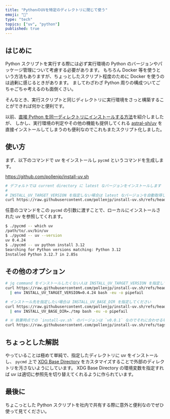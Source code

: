 ```yaml
---
title: "PythonのUVを特定のディレクトリに閉じて使う"
emoji: "🐍"
type: "tech"
topics: ["uv", "python"]
published: true
---
```


## はじめに

Python スクリプトを実行する際には必ず実行環境の Python のバージョンやパッケージ管理について考慮する必要があります。 もちろん Docker 等を使うという方法もありますが、ちょっとしたスクリプト程度のために Docker を使うのは過剰に感じるときがあります。 ましてわざわざ Python 周りの構成ついてごちゃごちゃ考えるのも面倒くさい。

そんなとき、実行スクリプトと同じディレクトリに実行環境をさっと構築することができれば何かと便利です。

以前、[直接 Python を同一ディレクトリにインストールする方法](https://zenn.dev/pollenjp/articles/2024-06-27-install-python-at-directory)を紹介しましたが、 しかし、実行環境の判定やその他の機能も提供してくれる [astral-sh/uv](https://github.com/astral-sh/uv) を直接インストールしてしまうのも便利なのでこれもまたスクリプト化しました。

## 使い方

まず、以下のコマンドで uv をインストールし `pycmd` というコマンドを生成します。

<https://github.com/pollenjp/install-uv.sh>

```sh
# デフォルトでは current directory に latest なバージョンをインストールします
#
# INSTALL_UV_TARGET_VERSION を指定しない場合は latest なバージョンを自動取得しますが jq command が必要です
curl https://raw.githubusercontent.com/pollenjp/install-uv.sh/refs/heads/main/install-uv.sh | env bash -eu -o pipefail
```

任意のコマンドをこの `pycmd` の引数に渡すことで、ローカルにインストールされた uv を参照してくれます。

```sh
$ ./pycmd -- which uv
/path/to/.uv/bin/uv
$ ./pycmd -- uv --version
uv 0.4.24
$ ./pycmd -- uv python install 3.12
Searching for Python versions matching: Python 3.12
Installed Python 3.12.7 in 2.85s
```

## その他のオプション

```sh
# jq command をインストールしたくない人は INSTALL_UV_TARGET_VERSION を指定してください
curl https://raw.githubusercontent.com/pollenjp/install-uv.sh/refs/heads/main/install-uv.sh \
  | env INSTALL_UV_TARGET_VERSION=0.4.24 bash -eu -o pipefail

# インストール先を指定したい場合は INSTALL_UV_BASE_DIR を指定してください
curl https://raw.githubusercontent.com/pollenjp/install-uv.sh/refs/heads/main/install-uv.sh \
  | env INSTALL_UV_BASE_DIR=./tmp bash -eu -o pipefail

# ※ 執筆時点での `install-uv.sh` のバージョンは `v0.0.1` なのでそれに合わせる場合は以下
curl https://raw.githubusercontent.com/pollenjp/install-uv.sh/refs/tags/v0.0.1/install-uv.sh | bash -eu -o pipefail
```

## ちょっとした解説

やっていることは極めて単純で、指定したディレクトリに uv をインストールし、 `pycmd` 上で [XDG Base Directory](https://specifications.freedesktop.org/basedir-spec/latest/) をカスタマイズすることで外部のディレクトリを汚さないようにしています。
XDG Base Directory の環境変数を指定すれば uv は適切に参照先を切り替えてくれるように作られています。

## 最後に

ちょこっとした Python スクリプトを社内で共有する際に意外と便利なのでぜひ使って見てください。
